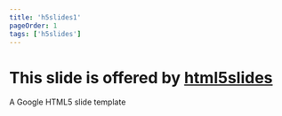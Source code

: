 ```yaml
---
title: 'h5slides1'
pageOrder: 1
tags: ['h5slides']
---
```

# This slide is offered by [html5slides](http://code.google.com/p/html5slides/)
A Google HTML5 slide template

